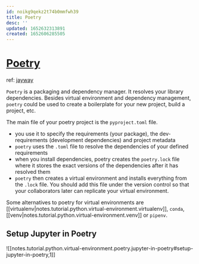 ```yaml
---
id: noikg9qekz2t74b0mmfwh39
title: Poetry
desc: ''
updated: 1652632313891
created: 1652606285505
---
```

# [Poetry](https://python-poetry.org/)

ref: [jayway](https://blog.jayway.com/2019/12/28/pyenv-poetry-saviours-in-the-python-chaos/)

`Poetry` is a packaging and dependency manager. It resolves your library dependencies. Besides virtual environment and dependency management, `poetry` could be used to create a boilerplate for your new project, build a project, etc.

The main file of your poetry project is the `pyproject.toml` file.
- you use it to specify the requirements (your package), the dev-requirements (development dependencies) and project metadata
- `poetry` uses the `.toml` file to resolve the dependencies of your defined requirements
- when you install dependencies, poetry creates the `poetry.lock` file where it stores the exact versions of the dependencies after it has resolved them
- `poetry` then creates a virtual environment and installs everything from the `.lock` file. You should add this file under the version control so that your collaborators later can replicate your virtual environment.

Some alternatives to poetry for virtual environments are [[virtualenv|notes.tutorial.python.virtual-environment.virtualenv]], `conda`, [[venv|notes.tutorial.python.virtual-environment.venv]] or `pipenv`.

## Setup Jupyter in Poetry

![[notes.tutorial.python.virtual-environment.poetry.jupyter-in-poetry#setup-jupyter-in-poetry,1]]